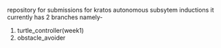 repository for submissions for kratos autonomous subsytem inductions 
it currently has 2 branches namely-
1. turtle_controller(week1)
2. obstacle_avoider 
